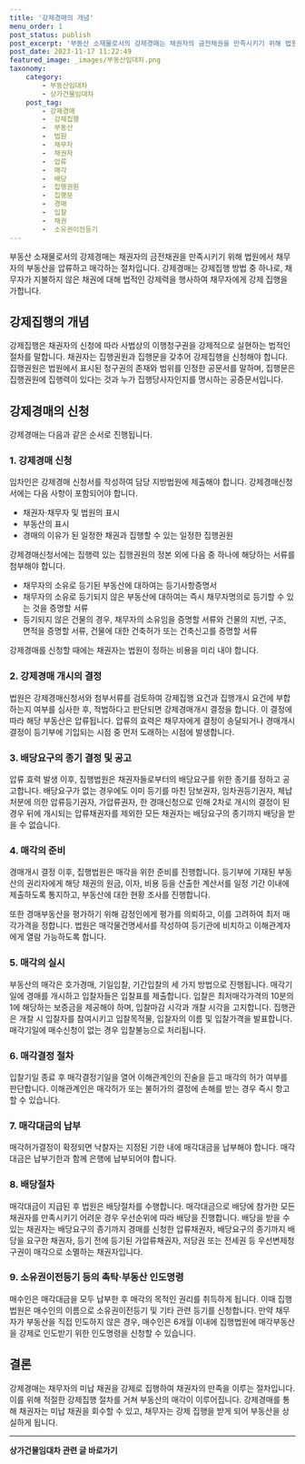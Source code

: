```yaml
---
title: '강제경매의 개념'
menu_order: 1
post_status: publish
post_excerpt: '부동산 소재물로서의 강제경매는 채권자의 금전채권을 만족시키기 위해 법원에서 채무자의 부동산을 압류하고 매각하는 절차입니다. 강제경매는 강제집행 방법 중 하나로, 채무자가 지불하지 않은 채권에 대해 법적인 강제력을 행사하여 채무자에게 강제 집행을 가합니다.'
post_date: 2023-11-17 11:22:49
featured_image: _images/부동산임대차.png
taxonomy:
    category:
        - 부동산임대차
        - 상가건물임대차
    post_tag:
        - 강제경매
        -  강제집행
        -  부동산
        -  법원
        -  채무자
        -  채권자
        -  압류
        -  매각
        -  배당
        -  집행권원
        -  집행문
        -  경매
        -  입찰
        -  채권
        -  소유권이전등기
---
```



부동산 소재물로서의 강제경매는 채권자의 금전채권을 만족시키기 위해 법원에서 채무자의 부동산을 압류하고 매각하는 절차입니다. 강제경매는 강제집행 방법 중 하나로, 채무자가 지불하지 않은 채권에 대해 법적인 강제력을 행사하여 채무자에게 강제 집행을 가합니다.

## 강제집행의 개념

강제집행은 채권자의 신청에 따라 사법상의 이행청구권을 강제적으로 실현하는 법적인 절차를 말합니다. 채권자는 집행권원과 집행문을 갖추어 강제집행을 신청해야 합니다. 집행권원은 법원에서 표시된 청구권의 존재와 범위를 인정한 공문서를 말하며, 집행문은 집행권원에 집행력이 있다는 것과 누가 집행당사자인지를 명시하는 공증문서입니다.

## 강제경매의 신청

강제경매는 다음과 같은 순서로 진행됩니다.

### 1. 강제경매 신청

임차인은 강제경매 신청서를 작성하여 담당 지방법원에 제출해야 합니다. 강제경매신청서에는 다음 사항이 포함되어야 합니다.

- 채권자·채무자 및 법원의 표시
- 부동산의 표시
- 경매의 이유가 된 일정한 채권과 집행할 수 있는 일정한 집행권원

강제경매신청서에는 집행력 있는 집행권원의 정본 외에 다음 중 하나에 해당하는 서류를 첨부해야 합니다.

- 채무자의 소유로 등기된 부동산에 대하여는 등기사항증명서
- 채무자의 소유로 등기되지 않은 부동산에 대하여는 즉시 채무자명의로 등기할 수 있는 것을 증명할 서류
- 등기되지 않은 건물의 경우, 채무자의 소유임을 증명할 서류와 건물의 지번, 구조, 면적을 증명할 서류, 건물에 대한 건축허가 또는 건축신고를 증명할 서류

강제경매를 신청할 때에는 채권자는 법원이 정하는 비용을 미리 내야 합니다.

### 2. 강제경매 개시의 결정

법원은 강제경매신청서와 첨부서류를 검토하여 강제집행 요건과 집행개시 요건에 부합하는지 여부를 심사한 후, 적법하다고 판단되면 강제경매개시 결정을 합니다. 이 결정에 따라 해당 부동산은 압류됩니다. 압류의 효력은 채무자에게 결정이 송달되거나 경매개시 결정이 등기부에 기입되는 시점 중 먼저 도래하는 시점에 발생합니다.

### 3. 배당요구의 종기 결정 및 공고

압류 효력 발생 이후, 집행법원은 채권자들로부터의 배당요구를 위한 종기를 정하고 공고합니다. 배당요구가 없는 경우에도 이미 등기를 마친 담보권자, 임차권등기권자, 체납처분에 의한 압류등기권자, 가압류권자, 한 경매신청으로 인해 2차로 개시의 결정이 된 경우 뒤에 개시되는 압류채권자를 제외한 모든 채권자는 배당요구의 종기까지 배당을 받을 수 없습니다.

### 4. 매각의 준비

경매개시 결정 이후, 집행법원은 매각을 위한 준비를 진행합니다. 등기부에 기재된 부동산의 권리자에게 해당 채권의 원금, 이자, 비용 등을 산출한 계산서를 일정 기간 이내에 제출하도록 통지하고, 부동산에 대한 현황 조사를 진행합니다. 

또한 경매부동산을 평가하기 위해 감정인에게 평가를 의뢰하고, 이를 고려하여 최저 매각가격을 정합니다. 법원은 매각물건명세서를 작성하여 등기관에 비치하고 이해관계자에게 열람 가능하도록 합니다.

### 5. 매각의 실시

부동산의 매각은 호가경매, 기일입찰, 기간입찰의 세 가지 방법으로 진행됩니다. 매각기일에 경매를 개시하고 입찰자들은 입찰표를 제출합니다. 입찰은 최저매각가격의 10분의 1에 해당하는 보증금을 제공해야 하며, 입찰마감 시각과 개찰 시각을 고지합니다. 집행관은 개찰 시 입찰자를 참여시키고 입찰목적물, 입찰자의 이름 및 입찰가격을 발표합니다. 매각기일에 매수신청이 없는 경우 입찰불능으로 처리됩니다.

### 6. 매각결정 절차

입찰기일 종료 후 매각결정기일을 열어 이해관계인의 진술을 듣고 매각의 허가 여부를 판단합니다. 이해관계인은 매각허가 또는 불허가의 결정에 손해를 받는 경우 즉시 항고할 수 있습니다.

### 7. 매각대금의 납부

매각허가결정이 확정되면 낙찰자는 지정된 기한 내에 매각대금을 납부해야 합니다. 매각대금은 납부기한과 함께 은행에 납부되어야 합니다.

### 8. 배당절차

매각대금이 지급된 후 법원은 배당절차를 수행합니다. 매각대금으로 배당에 참가한 모든 채권자를 만족시키기 어려운 경우 우선순위에 따라 배당을 진행합니다. 배당을 받을 수 있는 채권자는 배당요구의 종기까지 경매를 신청한 압류채권자, 배당요구의 종기까지 배당을 요구한 채권자, 등기 전에 등기된 가압류채권자, 저당권 또는 전세권 등 우선변제청구권이 매각으로 소멸하는 채권자입니다.

### 9. 소유권이전등기 등의 촉탁·부동산 인도명령

매수인은 매각대금을 모두 납부한 후 매각의 목적인 권리를 취득하게 됩니다. 이때 집행법원은 매수인의 이름으로 소유권이전등기 및 기타 관련 등기를 신청합니다. 만약 채무자가 부동산을 직접 인도하지 않은 경우, 매수인은 6개월 이내에 집행법원에 매각부동산을 강제로 인도받기 위한 인도명령을 신청할 수 있습니다.

## 결론

강제경매는 채무자의 미납 채권을 강제로 집행하여 채권자의 만족을 이루는 절차입니다. 이를 위해 적절한 강제집행 절차를 거쳐 부동산의 매각이 이루어집니다. 강제경매를 통해 채권자는 미납 채권을 회수할 수 있고, 채무자는 강제 집행을 받게 되어 부동산을 상실하게 됩니다.
<!-- wp:separator -->
<hr class="wp-block-separator has-alpha-channel-opacity"/>
<!-- /wp:separator -->

<!-- wp:group {"backgroundColor":"base","layout":{"type":"constrained"}} -->
<div class="wp-block-group has-base-background-color has-background"><!-- wp:paragraph {"align":"center","fontSize":"medium"} -->
<p class="has-text-align-center has-large-font-size"><strong>상가건물임대차 관련 글 바로가기</strong></p>
<!-- /wp:paragraph -->


<!-- wp:latest-posts
{"categories":[{"id":22580,"count":19,"description":"","link":"https://uknowlaw.com/category/%ec%83%81%ea%b0%80%ea%b1%b4%eb%ac%bc%ec%9e%84%eb%8c%80%ec%b0%a8/","name":"상가건물임대차","slug":"상가건물임대차","taxonomy":"category","parent":0,"meta":[],"_links":{"self":[{"href":"https://uknowlaw.com/wp-json/wp/v2/categories/22580"}],"collection":[{"href":"https://uknowlaw.com/wp-json/wp/v2/categories"}],"about":[{"href":"https://uknowlaw.com/wp-json/wp/v2/taxonomies/category"}],"wp:post_type":[{"href":"https://uknowlaw.com/wp-json/wp/v2/posts?categories=22580"}],"curies":[{"name":"wp","href":"https://api.w.org/{rel}","templated":true}]}}],"postsToShow":100,"excerptLength":28,"postLayout":"grid","columns":2,"featuredImageAlign":"left","featuredImageSizeSlug":"large","fontSize":"small"} /--></div>
<!-- /wp:group -->